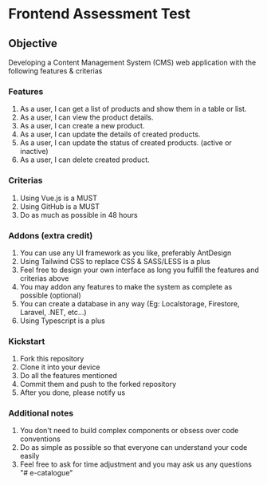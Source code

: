 # Frontend Assessment Test

## Objective

Developing a Content Management System (CMS) web application with the following features & criterias

### Features

1. As a user, I can get a list of products and show them in a table or list.<br>
2. As a user, I can view the product details.<br>
3. As a user, I can create a new product.<br>
4. As a user, I can update the details of created products.<br>
5. As a user, I can update the status of created products. (active or inactive)<br>
6. As a user, I can delete created product.<br>

### Criterias

1. Using Vue.js is a MUST
2. Using GitHub is a MUST
3. Do as much as possible in 48 hours

### Addons (extra credit)

1. You can use any UI framework as you like, preferably AntDesign
2. Using Tailwind CSS to replace CSS & SASS/LESS is a plus
3. Feel free to design your own interface as long you fulfill the features and criterias above
4. You may addon any features to make the system as complete as possible (optional)
5. You can create a database in any way (Eg: Localstorage, Firestore, Laravel, .NET, etc...)
6. Using Typescript is a plus

### Kickstart

1. Fork this repository
2. Clone it into your device
3. Do all the features mentioned
4. Commit them and push to the forked repository
5. After you done, please notify us

### Additional notes

1. You don't need to build complex components or obsess over code conventions
2. Do as simple as possible so that everyone can understand your code easily
3. Feel free to ask for time adjustment and you may ask us any questions
"# e-catalogue" 
